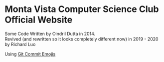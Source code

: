 Monta Vista Computer Science Club Official Website
=========================
Some Code Written by Oindril Dutta in 2014.<br>
Revived (and rewritten so it looks completely different now) in 2019 - 2020 by Richard Luo

Using [Git Commit Emojis](https://gist.github.com/parmentf/035de27d6ed1dce0b36a)
